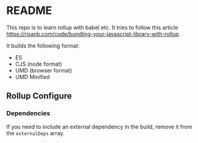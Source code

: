 # README

This repo is to learn rollup with babel etc. It tries to follow this article https://risanb.com/code/bundling-your-javascript-library-with-rollup.

It builds the following format:

- ES
- CJS (node format)
- UMD (browser format)
- UMD Minified

## Rollup Configure

### Dependencies

If you need to include an external dependency in the build, remove it from the `externalDeps` array.